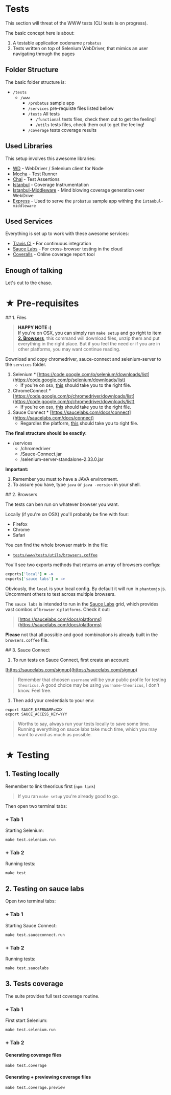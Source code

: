 # Tests

This section will threat of the WWW tests (CLI tests is on progress).

The basic concept here is about:

1. A testable application codename `probatus`
2. Tests written on top of Selenium WebDriver, that mimics an user navigating through the pages


## Folder Structure

The basic folder structure is:

* `/tests`
  * `/www`
    * `/probatus` sample app
    * `/services` pre-requiste files listed bellow
    * `/tests` All tests
      * `/functional` tests files, check them out to get the feeling!
      * `/utils` tests files, check them out to get the feeling!
    * `/coverage` tests coverage results

## Used Libraries

This setup involves this awesome libraries:

* [WD](https://github.com/admc/wd) - WebDriver / Selenium client for Node
* [Mocha](https://github.com/visionmedia/mocha) - Test Runner
* [Chai](https://github.com/chaijs/chai) - Test Assertions
* [Istanbul](https://github.com/gotwarlost/istanbul) - Coverage Instrumentation
* [Istanbul-Middleware](https://github.com/gotwarlost/istanbul-middleware) - Mind blowing coverage generation over WebDrive
* [Express](https://github.com/visionmedia/express) - Used to serve the `probatus` sample app withing the `istanbul-middleware`

## Used Services

Everything is set up to work with these awesome services:

 * [Travis CI](http://travis-ci.org) - For continuous integration
 * [Sauce Labs](http://saucelabs.com) - For cross-browser testing in the cloud
 * [Coveralls](http://coveralls.io) - Online coverage report tool
 

## Enough of talking

Let's cut to the chase.

# ★ Pre-requisites

<a name="files"/>
## 1. Files

> **HAPPY NOTE :)**<br/>
> If you're on OSX, you can simply run `make setup` and go right to item **[2. Browsers](#browsers)**, this command will download files, unzip them and put everything in the right place. But if you feel the need or if you are in other platforms, you may want continue reading.

Download and copy chromedriver, sauce-connect and selenium-server to the
`services` folder.

  1. Selenium
    * [https://code.google.com/p/selenium/downloads/list](https://code.google.com/p/selenium/downloads/list)
    	* If you're on osx, [this](https://code.google.com/p/selenium/downloads/detail?name=selenium-server-2.33.0.zip&can=2&q=) should take you to the right file.
  1. ChromeConnect
  	* [https://code.google.com/p/chromedriver/downloads/list](https://code.google.com/p/chromedriver/downloads/list)
    	* If you're on osx, [this](https://code.google.com/p/chromedriver/downloads/detail?name=chromedriver_mac_26.0.1383.0.zip&can=2&q=) should take you to the right file.
  1. Sauce Connect
  	* [https://saucelabs.com/docs/connect](https://saucelabs.com/docs/connect)
	  	* Regardles the platform, [this](http://saucelabs.com/downloads/Sauce-Connect-latest.zip) should take you to right file.

**The final structure should be exactly:**

  * /services
    * /chromedriver
    * /Sauce-Connect.jar
    * /selenium-server-standalone-2.33.0.jar

**Important:**

 1. Remember you must to have a JAVA environment.
 1. To assure you have, type `java` or `java -version` in your shell.

<a name="browsers"/>
## 2. Browsers

The tests can ben run on whatever browser you want.

Locally (if you're on OSX) you'll probably be fine with four:
 * Firefox
 * Chrome
 * Safari

You can find the whole browser matrix in the file:

 * [`tests/www/tests/utils/browsers.coffee`](https://github.com/serpentem/theoricus/blob/master/tests/www/tests/utils/browsers.coffee)

You'll see two exports methods that returns an array of browsers configs:

````coffeescript
exports['local'] = ->
exports['sauce labs'] = ->
````

Obviously, the `local` is your local config. By default it will run in `phantomjs` js. Uncomment others to test across multiple browsers.

The `sauce labs` is intended to run in the [Sauce Labs](http://saucelabs.com) grid, which provides vast combos of `browser` x `platforms`. Check it out:
> [https://saucelabs.com/docs/platforms](https://saucelabs.com/docs/platforms)

**Please** not that all possible and good combinations is already built in the `browsers.coffee` file.


<a name="sauce-connect"/>
## 3. Sauce Connect

1. To run tests on Sauce Connect, first create an account:

[https://saucelabs.com/signup](https://saucelabs.com/signup)
> Remember that choosen `username` will be your public profile for testing `theoricus`. A good choice may be using `yourname-theoricus`, I don't know. Feel free.

1. Then add your credentials to your env:

````
export SAUCE_USERNAME=XXX
export SAUCE_ACCESS_KEY=YYY
````

> Worths to say, always run your tests locally to save some time. Running everything on sauce labs take much time, which you may want to avoid as much as possible.

# ★ Testing

## 1. Testing locally

Remember to link theoricus first (`npm link`)
> If you ran `make setup` you're already good to go.

Then open two terminal tabs:

### + Tab 1

Starting Selenium:

````
make test.selenium.run
````

### + Tab 2

Running tests:

````
make test
````

## 2. Testing on sauce labs

Open two terminal tabs:

### + Tab 1

Starting Sauce Connect:

````
make test.sauceconnect.run
````

### + Tab 2

Running tests:

````
make test.saucelabs
````

## 3. Tests coverage

The suite provides full test coverage routine.

### + Tab 1

First start Selenium:

````
make test.selenium.run
````

### + Tab 2

#### Generating coverage files


````
make test.coverage
````

#### Generating + previewing coverage files


````
make test.coverage.preview
````
